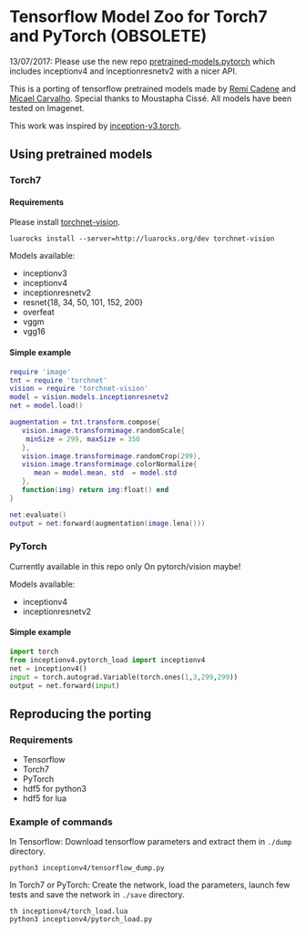 # Tensorflow Model Zoo for Torch7 and PyTorch (OBSOLETE)

13/07/2017: Please use the new repo [pretrained-models.pytorch](https://github.com/Cadene/pretrained-models.pytorch) which includes inceptionv4 and inceptionresnetv2 with a nicer API.


This is a porting of tensorflow pretrained models made by [Remi Cadene](http://remicadene.com) and [Micael Carvalho](http://micaelcarvalho.com). Special thanks to Moustapha Cissé. All models have been tested on Imagenet.

This work was inspired by [inception-v3.torch](https://github.com/Moodstocks/inception-v3.torch).


## Using pretrained models

### Torch7

#### Requirements 

Please install [torchnet-vision](https://github.com/Cadene/torchnet-vision).
```
luarocks install --server=http://luarocks.org/dev torchnet-vision
```

Models available:

- inceptionv3
- inceptionv4
- inceptionresnetv2
- resnet{18, 34, 50, 101, 152, 200}
- overfeat
- vggm
- vgg16

#### Simple example

```lua
require 'image'
tnt = require 'torchnet'
vision = require 'torchnet-vision'
model = vision.models.inceptionresnetv2
net = model.load()

augmentation = tnt.transform.compose{
   vision.image.transformimage.randomScale{
   	minSize = 299, maxSize = 350
   },
   vision.image.transformimage.randomCrop(299),
   vision.image.transformimage.colorNormalize{
      mean = model.mean, std  = model.std
   },
   function(img) return img:float() end
}

net:evaluate()
output = net:forward(augmentation(image.lena()))
```

### PyTorch

Currently available in this repo only On pytorch/vision maybe!

Models available:

- inceptionv4
- inceptionresnetv2

#### Simple example

```python
import torch
from inceptionv4.pytorch_load import inceptionv4
net = inceptionv4()
input = torch.autograd.Variable(torch.ones(1,3,299,299))
output = net.forward(input)
```


## Reproducing the porting

### Requirements
 
- Tensorflow
- Torch7
- PyTorch
- hdf5 for python3
- hdf5 for lua

### Example of commands

In Tensorflow: Download tensorflow parameters and extract them in `./dump` directory.
```
python3 inceptionv4/tensorflow_dump.py
```

In Torch7 or PyTorch: Create the network, load the parameters, launch few tests and save the network in `./save` directory.
```
th inceptionv4/torch_load.lua
python3 inceptionv4/pytorch_load.py
```
